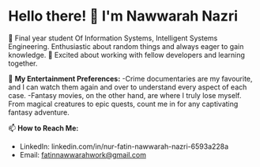 # Hello there! 👋 I'm Nawwarah Nazri

👀 Final year student Of Information Systems, Intelligent Systems Engineering. Enthusiastic about random things and always eager to gain knowledge.
💞 Excited about working with fellow developers and learning together.

🌱 **My Entertainment Preferences:**
-Crime documentaries are my favourite, and I can watch them again and over to understand every aspect of each case.
-Fantasy movies, on the other hand, are where I truly lose myself. From magical creatures to epic quests, count me in for any captivating fantasy adventure.

📫 **How to Reach Me:**
- LinkedIn: linkedin.com/in/nur-fatin-nawwarah-nazri-6593a228a
- Email: fatinnawwarahwork@gmail.com


